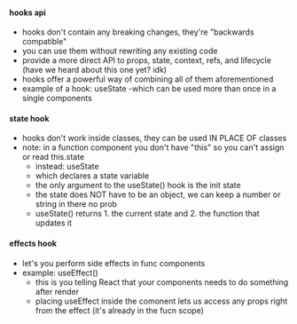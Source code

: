 #### hooks api
- hooks don't contain any breaking changes, they're "backwards compatible"
- you can use them without rewriting any existing code 
- provide a more direct API to props, state, context, refs, and lifecycle (have we heard about this one yet? idk)
- hooks offer a powerful way of combining all of them aforementioned
- example of a hook: useState
    -which can be used more than once in a single components
#### state hook
- hooks don't work inside classes, they can be used IN PLACE OF classes
- note: in a function component you don't have "this" so you can't assign or read this.state
    - instead: useState
    - which declares a state variable
    - the only argument to the useState() hook is the init state
    - the state does NOT have to be an object, we can keep a number or string in there no prob
    - useState() returns 1. the current state and 2. the function that updates it 
#### effects hook
- let's you perform side effects in func components
- example: useEffect()
    - this is you telling React that your components needs to do something after render 
    - placing useEffect inside the comonent lets us access any props right from the effect (it's already in the fucn scope)

